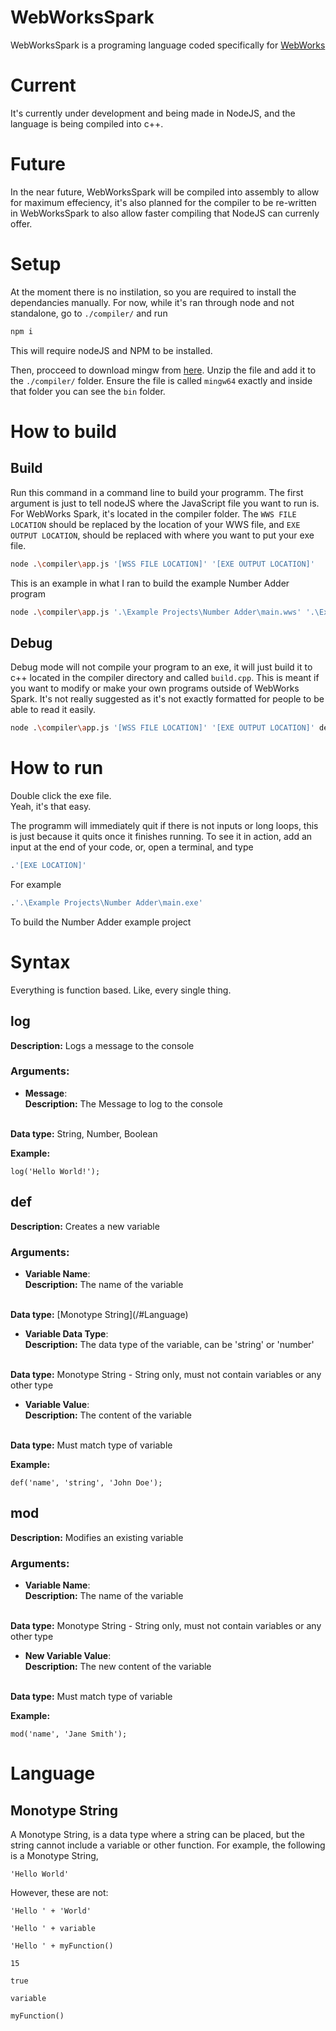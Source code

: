 # WebWorksSpark
WebWorksSpark is a programing language coded specifically for [WebWorks](https://webworkshub.online)

# Current
It's currently under development and being made in NodeJS, and the language is being compiled into c++.

# Future
In the near future, WebWorksSpark will be compiled into assembly to allow for maximum effeciency, it's also planned for the compiler to be re-written in WebWorksSpark to also allow faster compiling that NodeJS can currenly offer.

# Setup
At the moment there is no instilation, so you are required to install the dependancies manually. For now, while it's ran through node and not standalone, go to `./compiler/` and run
```sh
npm i
```
This will require nodeJS and NPM to be installed.

Then, procceed to download mingw from [here](https://winlibs.com/#download-release). Unzip the file and add it to the `./compiler/` folder. Ensure the file is called `mingw64` exactly and inside that folder you can see the `bin` folder.

# How to build
## Build
Run this command in a command line to build your programm. The first argument is just to tell nodeJS where the JavaScript file you want to run is. For WebWorks Spark, it's located in the compiler folder. The `WWS FILE LOCATION` should be replaced by the location of your WWS file, and `EXE OUTPUT LOCATION`, should be replaced with where you want to put your exe file.
```sh
node .\compiler\app.js '[WSS FILE LOCATION]' '[EXE OUTPUT LOCATION]'
```

This is an example in what I ran to build the example Number Adder program
```sh
node .\compiler\app.js '.\Example Projects\Number Adder\main.wws' '.\Example Projects\Number Adder\main.exe'
```
## Debug
Debug mode will not compile your program to an exe, it will just build it to c++ located in the compiler directory and called `build.cpp`. This is meant if you want to modify or make your own programs outside of WebWorks Spark. It's not really suggested as it's not exactly formatted for people to be able to read it easily.
```sh
node .\compiler\app.js '[WSS FILE LOCATION]' '[EXE OUTPUT LOCATION]' debug
```

# How to run
Double click the exe file.<br>
Yeah, it's that easy.

The programm will immediately quit if there is not inputs or long loops, this is just because it quits once it finishes running. To see it in action, add an input at the end of your code, or, open a terminal, and type
```sh
.'[EXE LOCATION]'
```

For example
```sh
.'.\Example Projects\Number Adder\main.exe'
```
To build the Number Adder example project

# Syntax
Everything is function based. Like, every single thing.

## log
<b>Description:</b> Logs a message to the console


### Arguments:

- <b>Message</b>:<br>
<b>Description:</b> The Message to log to the console
<br>
<b>Data type:</b> String, Number, Boolean

<b>Example:</b>
```wss
log('Hello World!');
```

## def
<b>Description:</b> Creates a new variable


### Arguments:
- <b>Variable Name</b>:<br>
<b>Description:</b> The name of the variable
<br>
<b>Data type:</b> [Monotype String](/#Language)

- <b>Variable Data Type</b>:<br>
<b>Description:</b> The data type of the variable, can be 'string' or 'number'
<br>
<b>Data type:</b> Monotype String - String only, must not contain variables or any other type

- <b>Variable Value</b>:<br>
<b>Description:</b> The content of the variable
<br>
<b>Data type:</b> Must match type of variable

<b>Example:</b>
```wss
def('name', 'string', 'John Doe');
```

## mod
<b>Description:</b> Modifies an existing variable


### Arguments:
- <b>Variable Name</b>:<br>
<b>Description:</b> The name of the variable
<br>
<b>Data type:</b> Monotype String - String only, must not contain variables or any other type

- <b>New Variable Value</b>:<br>
<b>Description:</b> The new content of the variable
<br>
<b>Data type:</b> Must match type of variable

<b>Example:</b>
```wss
mod('name', 'Jane Smith');
```



# Language
## Monotype String
A Monotype String, is a data type where a string can be placed, but the string cannot include a variable or other function. For example, the following is a Monotype String,
```wws
'Hello World'
```
However, these are not:
```wws
'Hello ' + 'World'
```
```wss
'Hello ' + variable
```
```wss
'Hello ' + myFunction()
```
```wss
15
```
```wss
true
```
```wss
variable
```
```wss
myFunction()
```